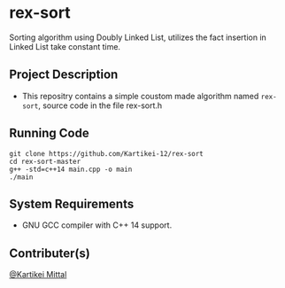 
# rex-sort

Sorting algorithm using Doubly Linked List, utilizes the fact insertion in Linked List take constant time.


## Project Description

*  This repositry contains a simple coustom made algorithm named `rex-sort`, source code in the file rex-sort.h

## Running Code

    git clone https://github.com/Kartikei-12/rex-sort
    cd rex-sort-master
    g++ -std=c++14 main.cpp -o main
    ./main

## System Requirements

*  GNU GCC compiler with C++ 14 support.

## Contributer(s)

[@Kartikei Mittal](https://github.com/Kartikei-12)

